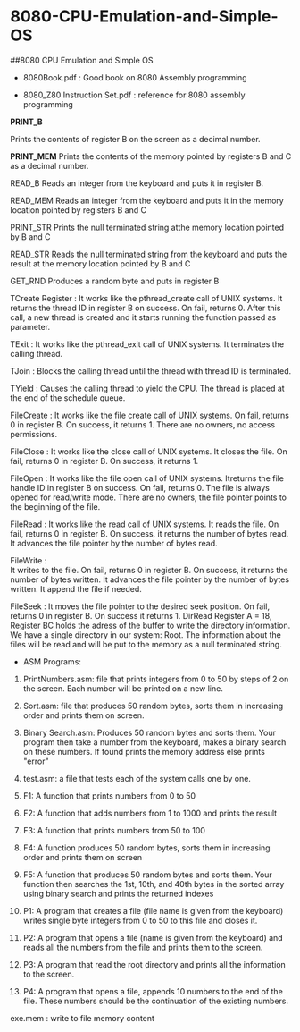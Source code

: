 # 8080-CPU-Emulation-and-Simple-OS


##8080 CPU Emulation and Simple OS

* 8080Book.pdf : Good book on 8080 Assembly programming

* 8080_Z80 Instruction Set.pdf : reference for 8080 assembly programming



**PRINT_B**

Prints the contents of register B on the screen as a decimal number.



**PRINT_MEM** 
Prints the contents of the memory pointed by registers B and C as a decimal number.



READ_B 
Reads an integer from the keyboard and puts it in register B.



READ_MEM 
Reads an integer from the keyboard and puts it in the memory location pointed by registers B and C



PRINT_STR 
Prints the null terminated string atthe memory location pointed by B and C


READ_STR 
Reads the null terminated string from the keyboard and puts the result at the memory location pointed by B and C


GET_RND
Produces a random byte and puts in register B



TCreate Register : 
It works like the pthread_create call of UNIX systems. It returns the thread ID in register B on success. On fail, returns 0. After this call, a new thread is created and it starts running the function passed as parameter.



TExit : 
It works like the pthread_exit call of UNIX systems. It terminates the calling thread.



TJoin : 
Blocks the calling thread until the thread with thread ID is terminated.



TYield : 
Causes the calling thread to yield the CPU. The thread is placed at the end of the schedule queue.




FileCreate : 
It works like the file create call of UNIX systems. On fail, returns 0 in register B. On success, it returns 1. There are no owners, no access permissions. 



FileClose : 
It works like the close call of UNIX systems. It closes the file. On fail, returns 0 in register B. On success, it returns 1.



FileOpen : 
It works like the file open call of UNIX systems. Itreturns the file handle ID in register B on success. On fail, returns 0. The file is always opened for read/write mode. There are no owners, the file pointer points to the beginning of the file.



FileRead  : 
It works like the read call of UNIX systems. It reads the file. On fail, returns 0 in register B. On success, it returns the number of bytes read. It advances the file pointer by the number of bytes read.



FileWrite  :  
It writes to the file. On fail, returns 0 in register B. On success, it returns the number of bytes written. It advances the file pointer by the number of bytes written. It append the file if needed.



FileSeek  : 
It moves the file pointer to the desired seek position. On fail, returns 0 in register B. On success it returns 1. DirRead Register A = 18, Register BC holds the adress of the buffer to write the directory information. We have a single directory in our system: Root. The information about the files will be read and will be put to the memory as a null terminated string.




 * ASM Programs:


1. PrintNumbers.asm: file that prints integers from 0 to 50 by steps of 2 on the screen. Each
number will be printed on a new line.
2. Sort.asm: file that produces 50 random bytes, sorts them in increasing order and prints them
on screen.
3. Binary Search.asm: Produces 50 random bytes and sorts them. Your program then take a
number from the keyboard, makes a binary search on these numbers. If found prints the
memory address else prints "error"
4. test.asm: a file that tests each of the system calls one by one.


5. F1: A function that prints numbers from 0 to 50
6. F2: A function that adds numbers from 1 to 1000 and prints the result
7. F3: A function that prints numbers from 50 to 100
8. F4: A function produces 50 random bytes, sorts them in increasing order and prints them on
screen
9. F5: A function that produces 50 random bytes and sorts them. Your function then searches
the 1st, 10th, and 40th bytes in the sorted array using binary search and prints the returned indexes

9. P1: A program that creates a file (file name is given from the keyboard) writes single byte
integers from 0 to 50 to this file and closes it.
10. P2: A program that opens a file (name is given from the keyboard) and reads all the numbers
from the file and prints them to the screen.
11. P3: A program that read the root directory and prints all the information to the screen.
12. P4: A program that opens a file, appends 10 numbers to the end of the file. These numbers
should be the continuation of the existing numbers.

exe.mem : write to file memory content

